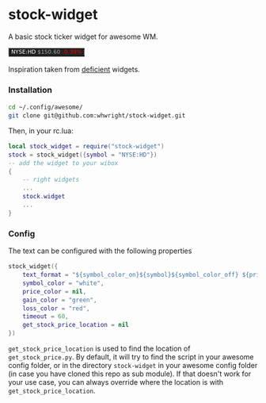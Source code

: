 stock-widget
============

A basic stock ticker widget for awesome WM.

![stock widget](./screenshot.png)

Inspiration taken from [deficient](https://github.com/deficient) widgets.

### Installation

```bash
cd ~/.config/awesome/
git clone git@github.com:whwright/stock-widget.git
```

Then, in your rc.lua:

```lua
local stock_widget = require("stock-widget")
stock = stock_widget({symbol = "NYSE:HD"})
-- add the widget to your wibox
{
    -- right widgets
    ...
    stock.widget
    ...
}
```

### Config

The text can be configured with the following properties

```lua
stock_widget({
    text_format = "${symbol_color_on}${symbol}${symbol_color_off} ${price_color_on}\$${price}${price_color_off} ${change_color_on}${change}%${change_color_off}",
    symbol_color = "white",
    price_color = nil,
    gain_color = "green",
    loss_color = "red",
    timeout = 60,
    get_stock_price_location = nil
})
```

`get_stock_price_location` is used to find the location of `get_stock_price.py`. By default, it will try to find the
script in your awesome config folder, or in the directory `stock-widget` in your awesome config folder (in case you
have cloned this repo as sub module). If that doesn't work for your use case, you can always override where the location
is with `get_stock_price_location`.
